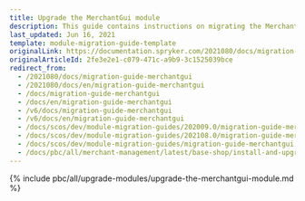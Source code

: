 ```yaml
---
title: Upgrade the MerchantGui module
description: This guide contains instructions on migrating the MerchantGui module provided by Spryker to a newer version.
last_updated: Jun 16, 2021
template: module-migration-guide-template
originalLink: https://documentation.spryker.com/2021080/docs/migration-guide-merchantgui
originalArticleId: 2fe3e2e1-c079-471c-a9b9-3c1525039bce
redirect_from:
  - /2021080/docs/migration-guide-merchantgui
  - /2021080/docs/en/migration-guide-merchantgui
  - /docs/migration-guide-merchantgui
  - /docs/en/migration-guide-merchantgui
  - /v6/docs/migration-guide-merchantgui
  - /v6/docs/en/migration-guide-merchantgui
  - /docs/scos/dev/module-migration-guides/202009.0/migration-guide-merchantgui.html
  - /docs/scos/dev/module-migration-guides/202108.0/migration-guide-merchantgui.html
  - /docs/scos/dev/module-migration-guides/migration-guide-merchantgui.html
  - /docs/pbc/all/merchant-management/latest/base-shop/install-and-upgrade/upgrade-the-merchantgui-module.html
---
```


{% include pbc/all/upgrade-modules/upgrade-the-merchantgui-module.md %} <!-- To edit, see /_includes/pbc/all/upgrade-modules/upgrade-the-merchantgui-module.md -->
